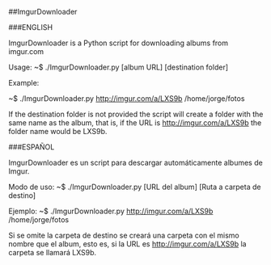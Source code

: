 ##ImgurDownloader

###ENGLISH

ImgurDownloader is a Python script for downloading albums from imgur.com

Usage:
~$ ./ImgurDownloader.py [album URL] [destination folder]

Example:

~$ ./ImgurDownloader.py http://imgur.com/a/LXS9b /home/jorge/fotos

If the destination folder is not provided the script will create a folder with the same name as the album, that is, if the URL is http://imgur.com/a/LXS9b the folder name would be LXS9b.

###ESPAÑOL

ImgurDownloader es un script para descargar automáticamente albumes de Imgur.

Modo de uso:
~$ ./ImgurDownloader.py [URL del album] [Ruta a carpeta de destino]

Ejemplo:
~$ ./ImgurDownloader.py http://imgur.com/a/LXS9b /home/jorge/fotos

Si se omite la carpeta de destino se creará una carpeta con el mismo nombre
que el album, esto es, si la URL es http://imgur.com/a/LXS9b la carpeta
se llamará LXS9b.